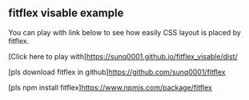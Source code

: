 ## fitflex visable example
You can play with link below to see how easily CSS layout is placed by fitflex. 

[Click here to play with]https://sunq0001.github.io/fitflex_visable/dist/

[pls download fitflex in github]https://github.com/sunq0001/fitflex

[pls npm install fitflex]https://www.npmjs.com/package/fitflex